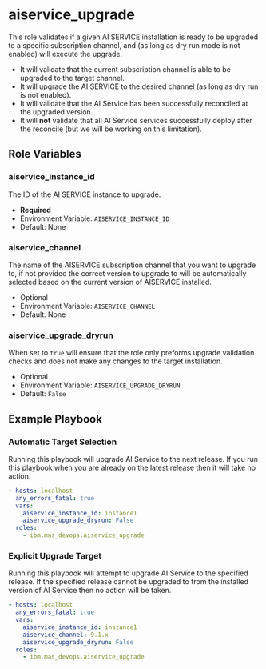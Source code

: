 aiservice_upgrade
===============================================================================
This role validates if a given AI SERVICE installation is ready to be upgraded to a specific subscription channel, and (as long as dry run mode is not enabled) will execute the upgrade.

- It will validate that the current subscription channel is able to be upgraded to the target channel.
- It will upgrade the AI SERVICE to the desired channel (as long as dry run is not enabled).
- It will validate that the AI Service has been successfully reconciled at the upgraded version.
- It will **not** validate that all AI Service services successfully deploy after the reconcile (but we will be working on this limitation).


Role Variables
-------------------------------------------------------------------------------
### aiservice_instance_id
The ID of the AI SERVICE instance to upgrade.

- **Required**
- Environment Variable: `AISERVICE_INSTANCE_ID`
- Default: None

### aiservice_channel
The name of the AISERVICE subscription channel that you want to upgrade to, if not provided the correct version to upgrade to will be automatically selected based on the current version of AISERVICE installed.

- Optional
- Environment Variable: `AISERVICE_CHANNEL`
- Default: None

### aiservice_upgrade_dryrun
When set to `true` will ensure that the role only preforms upgrade validation checks and does not make any changes to the target installation.

- Optional
- Environment Variable: `AISERVICE_UPGRADE_DRYRUN`
- Default: `False`

Example Playbook
-------------------------------------------------------------------------------
### Automatic Target Selection
Running this playbook will upgrade AI Service to the next release.  If you run this playbook when you are already on the latest release then it will take no action.

```yaml
- hosts: localhost
  any_errors_fatal: true
  vars:
    aiservice_instance_id: instance1
    aiservice_upgrade_dryrun: False
  roles:
    - ibm.mas_devops.aiservice_upgrade
```

### Explicit Upgrade Target
Running this playbook will attempt to upgrade AI Service to the specified release.  If the specified release cannot be upgraded to from the installed version of AI Service then no action will be taken.
```yaml
- hosts: localhost
  any_errors_fatal: true
  vars:
    aiservice_instance_id: instance1
    aiservice_channel: 9.1.x
    aiservice_upgrade_dryrun: False
  roles:
    - ibm.mas_devops.aiservice_upgrade
```
